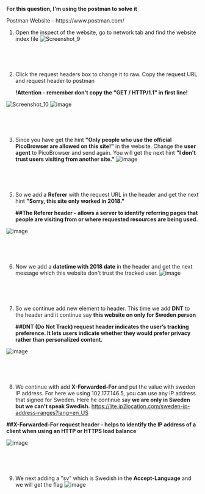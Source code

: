 **For this question, I'm using the postman to solve it**
<p>Postman Website - https://www.postman.com/</p>

1. Open the inspect of the website, go to network tab and find the website index file
![Screenshot_9](https://github.com/user-attachments/assets/eed80130-e60a-49bf-a908-ee6bb6ad4e52)
<p>&nbsp;</p>
<p>&nbsp;</p>

2. Click the request headers box to change it to raw. Copy the request URL and request header to postman
   <p><b>!Attention - remember don't copy the "GET / HTTP/1.1" in first line!</b></p>
![Screenshot_10](https://github.com/user-attachments/assets/e3c621c1-a83d-45a2-8708-45d8dd5d43be)
![image](https://github.com/user-attachments/assets/e8fa332f-4ec5-4dd4-94f9-14f23c8afbb6)

<p>&nbsp;</p>
<p>&nbsp;</p>

3. Since you have get the hint **"Only people who use the official PicoBrowser are allowed on this site!"** in the website. Change the **user agent** to PicoBrowser and send again.
   You will get the next hint **"I don't trust users visiting from another site."**
![image](https://github.com/user-attachments/assets/c5dab1a3-333b-456b-a820-27466012867e)
<p>&nbsp;</p>
<p>&nbsp;</p>

5. So we add a **Referer** with the request URL in the header and get the next hint **"Sorry, this site only worked in 2018."**
   <p><b>##The Referer header - allows a server to identify referring pages that people are visiting from or where requested resources are being used.</b></p>
![image](https://github.com/user-attachments/assets/25015de5-8508-4bde-a93e-6c715a87c02c)
<p>&nbsp;</p>
<p>&nbsp;</p>

6. Now we add a **datetime with 2018 date** in the header and get the next message which this website don't trust the tracked user.
![image](https://github.com/user-attachments/assets/1dfbecda-8857-4c6c-a025-7b592d90896d)
<p>&nbsp;</p>
<p>&nbsp;</p>

7. So we continue add new element to header. This time we add **DNT** to the header and it continue say **this website on only for Sweden person**
   <p><b>##DNT (Do Not Track) request header indicates the user’s tracking preference. It lets users indicate whether they would prefer privacy rather than personalized content.</b></p>
![image](https://github.com/user-attachments/assets/2de869ec-128c-4279-bbae-801611d205b9)
<p>&nbsp;</p>
<p>&nbsp;</p>

8. We continue with add **X-Forwarded-For** and put the value with sweden IP address. For here we using 102.177.146.5, you can use any IP address that signed for Sweden.
Here he continue say **we are only in Sweden but we can't speak Swedish.**
https://lite.ip2location.com/sweden-ip-address-ranges?lang=en_US
<p><b>##X-Forwarded-For request header - helps to identify the IP address of a client when using an HTTP or HTTPS load balance</b></p>

![image](https://github.com/user-attachments/assets/de39d0ae-9240-4d40-b40e-3bd70a92fabc)
<p>&nbsp;</p>
<p>&nbsp;</p>

9. We next adding a "sv" which is Swedish in the **Accept-Language** and we will get the flag
![image](https://github.com/user-attachments/assets/36da14a8-679c-46d2-9ba2-069cb8cd5beb)
